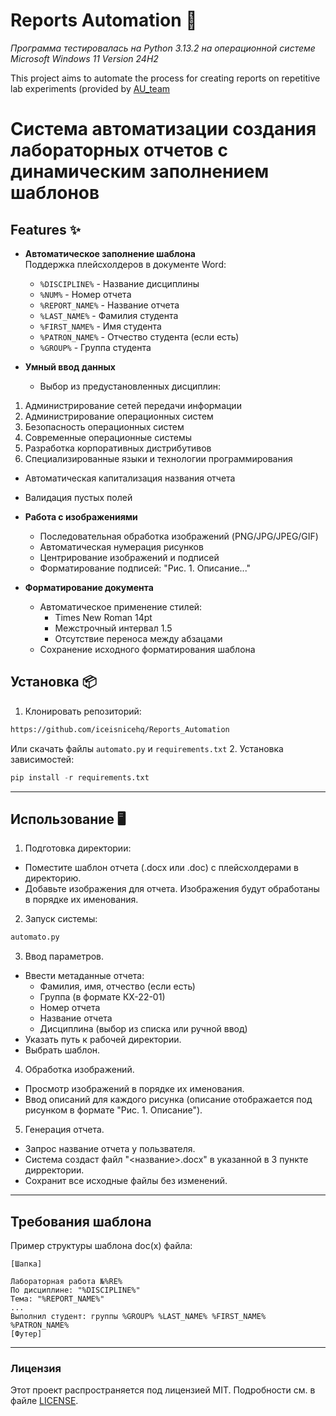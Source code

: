# Reports Automation 📄
_Программа тестировалась на _Python 3.13.2_ на операционной системе Microsoft Windows 11 Version 24H2_

This project aims to automate the process for creating reports on repetitive lab experiments (provided by [AU_team](https://au-team.ru/)

# **Система автоматизации создания лабораторных отчетов с динамическим заполнением шаблонов**
## Features ✨
- **Автоматическое заполнение шаблона**  
  Поддержка плейсхолдеров в документе Word:
  - `%DISCIPLINE%` - Название дисциплины
  - `%NUM%` - Номер отчета
  - `%REPORT_NAME%` - Название отчета
  - `%LAST_NAME%` - Фамилия студента
  - `%FIRST_NAME%` - Имя студента
  - `%PATRON_NAME%` - Отчество студента (если есть)
  - `%GROUP%` - Группа студента
  
- **Умный ввод данных**
  - Выбор из предустановленных дисциплин:
1. Администрирование сетей передачи информации
2. Администрирование операционных систем
3. Безопасность операционных систем
4. Современные операционные системы
5. Разработка корпоративных дистрибутивов
6. Специализированные языки и технологии программирования
   
  - Автоматическая капитализация названия отчета
  - Валидация пустых полей

- **Работа с изображениями**  
  - Последовательная обработка изображений (PNG/JPG/JPEG/GIF)
  - Автоматическая нумерация рисунков
  - Центрирование изображений и подписей
  - Форматирование подписей: "Рис. 1. Описание..."

- **Форматирование документа**  
  - Автоматическое применение стилей:
    - Times New Roman 14pt
    - Межстрочный интервал 1.5
    - Отсутствие переноса между абзацами
  - Сохранение исходного форматирования шаблона
 
## Установка 📦
1. Клонировать репозиторий:
```bash
https://github.com/iceisnicehq/Reports_Automation
```
Или скачать файлы `automato.py` и `requirements.txt`
2. Установка зависимостей:
```python
pip install -r requirements.txt
```
---
## Использование 🖥️
1. Подготовка директории:
  - Поместите шаблон отчета (.docx или .doc) с плейсхолдерами в директорию.
  - Добавьте изображения для отчета. Изображения будут обработаны в порядке их именования.
2. Запуск системы:
```python
automato.py
```
3. Ввод параметров.
- Ввести метаданные отчета:
   - Фамилия, имя, отчество (если есть)
   - Группа (в формате КХ-22-01)
   - Номер отчета
   - Название отчета
   - Дисциплина (выбор из списка или ручной ввод)
- Указать путь к рабочей директории.
- Выбрать шаблон.
4. Обработка изображений.
- Просмотр изображений в порядке их именования.
- Ввод описаний для каждого рисунка (описание отображается под рисунком в формате "Рис. 1. Описание").
5. Генерация отчета.
  - Запрос название отчета у пользвателя.
  - Система создаст файл "<название>.docx" в указанной в 3 пункте дирректории.
  - Сохранит все исходные файлы без изменений.
---
## Требования шаблона
Пример структуры шаблона doc(x) файла:
```text
[Шапка]

Лабораторная работа №%RE%
По дисциплине: "%DISCIPLINE%"
Тема: "%REPORT_NAME%"
...
Выполнил студент: группы %GROUP% %LAST_NAME% %FIRST_NAME% %PATRON_NAME%
[Футер]
```
---
### Лицензия
Этот проект распространяется под лицензией MIT. Подробности см. в файле [LICENSE](https://github.com/iceisnicehq/Reports_Automation/blob/main/LICENSE).
